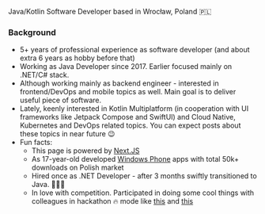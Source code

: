 Java/Kotlin Software Developer based in Wrocław, Poland 🇵🇱
### Background

- 5+ years of professional experience as software developer (and about extra 6 years as hobby before that)
- Working as Java Developer since 2017. Earlier focused mainly on .NET/C# stack.
- Although working mainly as backend engineer - interested in frontend/DevOps and mobile topics as well. Main goal is to deliver useful piece of software.
- Lately, keenly interested in Kotlin Multiplatform (in cooperation with UI frameworks like Jetpack Compose and SwiftUI) and Cloud Native, Kubernetes and DevOps related topics. You can expect posts about these topics in near future 😉
- Fun facts:
	- This page is powered by [Next.JS](https://nextjs.org/)
	- As 17-year-old developed [Windows Phone](https://en.wikipedia.org/wiki/Windows_Phone) apps with total 50k+ downloads on Polish market
	- Hired once as .NET Developer - after 3 months swiftly transitioned to Java. 🤷🏼‍♂️
	- In love with competition. Participated in doing some cool things with colleagues in hackathon 🔥 mode  like [this](https://www.youtube.com/watch?v=uKyuLSJtaG0) and [this](https://youtu.be/Z4od83iG0Jc)

